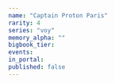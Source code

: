 ```yaml
---
name: "Captain Proton Paris"
rarity: 4
series: "voy"
memory_alpha: ""
bigbook_tier:
events:
in_portal:
published: false
---
```

